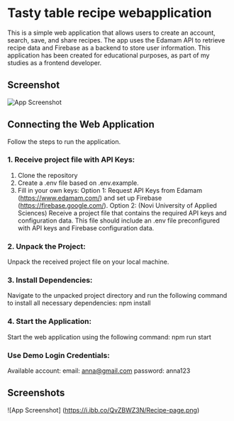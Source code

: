 # Tasty table recipe webapplication

This is a simple web application that allows users to create an account, search, save, and share recipes. The app uses the Edamam API to retrieve recipe data and Firebase as a backend to store user information. This application has been created for educational purposes, as part of my studies as a frontend developer.

## Screenshot  
![App Screenshot](https://postimg.cc/hf4X6R7H)  


## Connecting the Web Application

Follow the steps to run the application.

### 1. Receive project file with API Keys:

1. Clone the repository
2. Create a .env file based on .env.example.
3. Fill in your own keys:
Option 1: Request API Keys from Edamam (https://www.edamam.com/) and set up Firebase (https://firebase.google.com/).
Option 2: (Novi University of Applied Sciences) Receive a project file that contains the required API keys and configuration data. This file should include an .env file preconfigured with API keys and Firebase configuration data.

### 2. Unpack the Project:

Unpack the received project file on your local machine.

### 3. Install Dependencies:

Navigate to the unpacked project directory and run the following command to install all necessary dependencies: npm install

### 4. Start the Application:

Start the web application using the following command: npm run start

### Use Demo Login Credentials:

Available account:
email: anna@gmail.com password: anna123
## Screenshots  
![App Screenshot] (https://i.ibb.co/QvZBWZ3N/Recipe-page.png)
